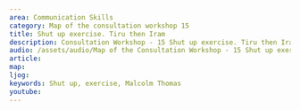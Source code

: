 ```yaml
---
area: Communication Skills
category: Map of the consultation workshop 15
title: Shut up exercise. Tiru then Iram
description: Consultation Workshop - 15 Shut up exercise. Tiru then Iram
audio: /assets/audio/Map of the Consultation Workshop - 15 Shut up exercise. Tiru then Iram - MQ.mp3
article: 
map:
ljog:  
keywords: Shut up, exercise, Malcolm Thomas
youtube: 
--- 
```


